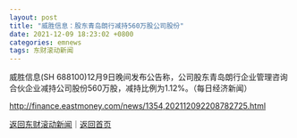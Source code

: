 ```yaml
---
layout: post
title: "威胜信息：股东青岛朗行减持560万股公司股份"
date: 2021-12-09 18:23:02 +0800
categories: emnews
tags: 东财滚动新闻
---
```


威胜信息(SH 688100)12月9日晚间发布公告称，公司股东青岛朗行企业管理咨询合伙企业减持公司股份560万股，减持比例为1.12%。（每日经济新闻）

<http://finance.eastmoney.com/news/1354,202112092208782725.html>

[返回东财滚动新闻](//finews.withounder.com/emnews/)｜[返回首页](//finews.withounder.com/)
